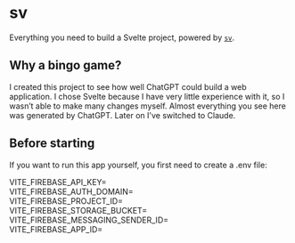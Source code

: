 # sv

Everything you need to build a Svelte project, powered by [`sv`](https://github.com/sveltejs/cli).

## Why a bingo game?

I created this project to see how well ChatGPT could build a web application. I chose Svelte because I have very little experience with it, so I wasn’t able to make many changes myself. Almost everything you see here was generated by ChatGPT. Later on I've switched to Claude.

## Before starting

If you want to run this app yourself, you first need to create a .env file:

VITE_FIREBASE_API_KEY=  
VITE_FIREBASE_AUTH_DOMAIN=  
VITE_FIREBASE_PROJECT_ID=  
VITE_FIREBASE_STORAGE_BUCKET=  
VITE_FIREBASE_MESSAGING_SENDER_ID=  
VITE_FIREBASE_APP_ID=
